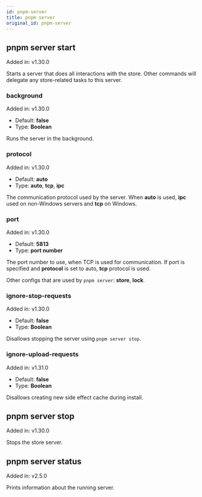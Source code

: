```yaml
---
id: pnpm-server
title: pnpm server
original_id: pnpm-server
---
```


## pnpm server start

Added in: v1.30.0

Starts a server that does all interactions with the store.
Other commands will delegate any store-related tasks to this server.

### background

Added in: v1.30.0

* Default: **false**
* Type: **Boolean**

Runs the server in the background.

### protocol

Added in: v1.30.0

* Default: **auto**
* Type: **auto**, **tcp**, **ipc**

The communication protocol used by the server.
When **auto** is used, **ipc** used on non-Windows servers and **tcp** on Windows.

### port

Added in: v1.30.0

* Default: **5813**
* Type: **port number**

The port number to use, when TCP is used for communication.
If port is specified and **protocol** is set to auto, **tcp** protocol is used.

Other configs that are used by `pnpm server`: **store**, **lock**.

### ignore-stop-requests

Added in: v1.30.0

* Default: **false**
* Type: **Boolean**

Disallows stopping the server using `pnpm server stop`.

### ignore-upload-requests

Added in: v1.31.0

* Default: **false**
* Type: **Boolean**

Disallows creating new side effect cache during install.

## pnpm server stop

Added in: v1.30.0

Stops the store server.

## pnpm server status

Added in: v2.5.0

Prints information about the running server.

